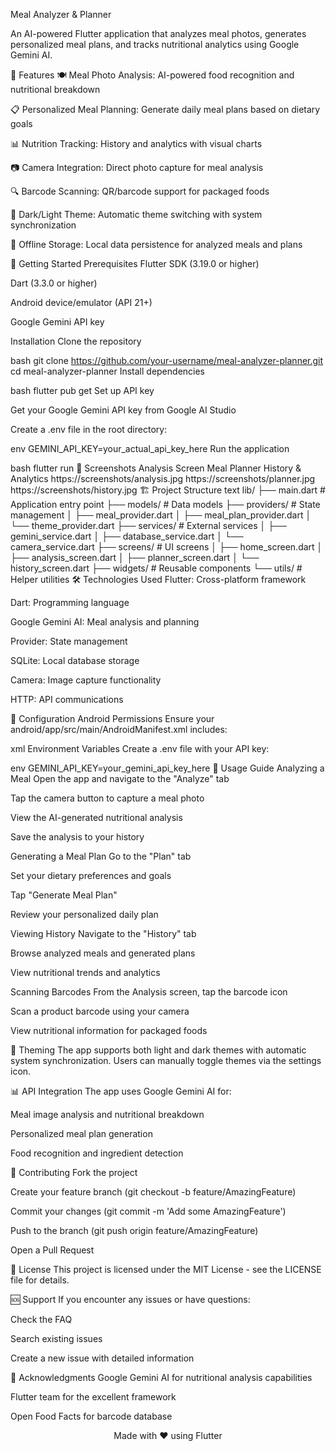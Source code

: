 Meal Analyzer & Planner


An AI-powered Flutter application that analyzes meal photos, generates personalized meal plans, and tracks nutritional analytics using Google Gemini AI.

</div>
📱 Features
🍽️ Meal Photo Analysis: AI-powered food recognition and nutritional breakdown

📋 Personalized Meal Planning: Generate daily meal plans based on dietary goals

📊 Nutrition Tracking: History and analytics with visual charts

📷 Camera Integration: Direct photo capture for meal analysis

🔍 Barcode Scanning: QR/barcode support for packaged foods

🌙 Dark/Light Theme: Automatic theme switching with system synchronization

💾 Offline Storage: Local data persistence for analyzed meals and plans

🚀 Getting Started
Prerequisites
Flutter SDK (3.19.0 or higher)

Dart (3.3.0 or higher)

Android device/emulator (API 21+)

Google Gemini API key

Installation
Clone the repository

bash
git clone https://github.com/your-username/meal-analyzer-planner.git
cd meal-analyzer-planner
Install dependencies

bash
flutter pub get
Set up API key

Get your Google Gemini API key from Google AI Studio

Create a .env file in the root directory:

env
GEMINI_API_KEY=your_actual_api_key_here
Run the application

bash
flutter run
📸 Screenshots
Analysis Screen	Meal Planner	History & Analytics
https://screenshots/analysis.jpg	https://screenshots/planner.jpg	https://screenshots/history.jpg
🏗️ Project Structure
text
lib/
├── main.dart                 # Application entry point
├── models/                   # Data models
├── providers/                # State management
│   ├── meal_provider.dart
│   ├── meal_plan_provider.dart
│   └── theme_provider.dart
├── services/                 # External services
│   ├── gemini_service.dart
│   ├── database_service.dart
│   └── camera_service.dart
├── screens/                  # UI screens
│   ├── home_screen.dart
│   ├── analysis_screen.dart
│   ├── planner_screen.dart
│   └── history_screen.dart
├── widgets/                  # Reusable components
└── utils/                    # Helper utilities
🛠️ Technologies Used
Flutter: Cross-platform framework

Dart: Programming language

Google Gemini AI: Meal analysis and planning

Provider: State management

SQLite: Local database storage

Camera: Image capture functionality

HTTP: API communications

🔧 Configuration
Android Permissions
Ensure your android/app/src/main/AndroidManifest.xml includes:

xml
<uses-permission android:name="android.permission.CAMERA" />
<uses-permission android:name="android.permission.WRITE_EXTERNAL_STORAGE" />
<uses-permission android:name="android.permission.READ_EXTERNAL_STORAGE" />
Environment Variables
Create a .env file with your API key:

env
GEMINI_API_KEY=your_gemini_api_key_here
📖 Usage Guide
Analyzing a Meal
Open the app and navigate to the "Analyze" tab

Tap the camera button to capture a meal photo

View the AI-generated nutritional analysis

Save the analysis to your history

Generating a Meal Plan
Go to the "Plan" tab

Set your dietary preferences and goals

Tap "Generate Meal Plan"

Review your personalized daily plan

Viewing History
Navigate to the "History" tab

Browse analyzed meals and generated plans

View nutritional trends and analytics

Scanning Barcodes
From the Analysis screen, tap the barcode icon

Scan a product barcode using your camera

View nutritional information for packaged foods

🎨 Theming
The app supports both light and dark themes with automatic system synchronization. Users can manually toggle themes via the settings icon.

📊 API Integration
The app uses Google Gemini AI for:

Meal image analysis and nutritional breakdown

Personalized meal plan generation

Food recognition and ingredient detection

🤝 Contributing
Fork the project

Create your feature branch (git checkout -b feature/AmazingFeature)

Commit your changes (git commit -m 'Add some AmazingFeature')

Push to the branch (git push origin feature/AmazingFeature)

Open a Pull Request

📝 License
This project is licensed under the MIT License - see the LICENSE file for details.

🆘 Support
If you encounter any issues or have questions:

Check the FAQ

Search existing issues

Create a new issue with detailed information

🙏 Acknowledgments
Google Gemini AI for nutritional analysis capabilities

Flutter team for the excellent framework

Open Food Facts for barcode database

<div align="center">
Made with ❤️ using Flutter

</div>
